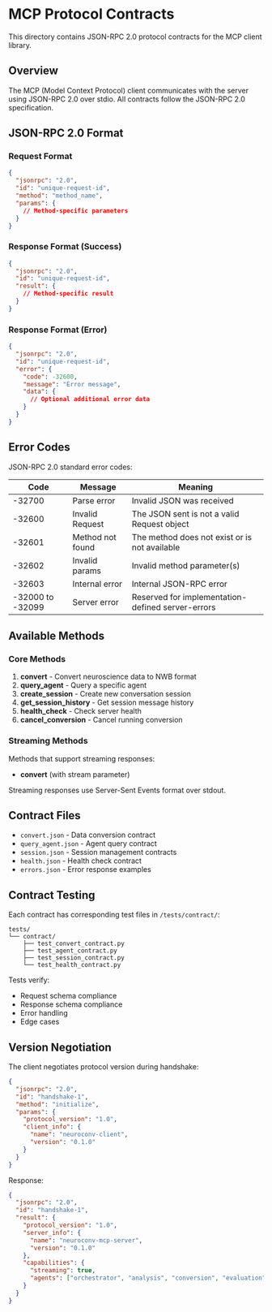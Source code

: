 # MCP Protocol Contracts

This directory contains JSON-RPC 2.0 protocol contracts for the MCP client library.

## Overview

The MCP (Model Context Protocol) client communicates with the server using JSON-RPC 2.0 over stdio. All contracts follow the JSON-RPC 2.0 specification.

## JSON-RPC 2.0 Format

### Request Format

```json
{
  "jsonrpc": "2.0",
  "id": "unique-request-id",
  "method": "method_name",
  "params": {
    // Method-specific parameters
  }
}
```

### Response Format (Success)

```json
{
  "jsonrpc": "2.0",
  "id": "unique-request-id",
  "result": {
    // Method-specific result
  }
}
```

### Response Format (Error)

```json
{
  "jsonrpc": "2.0",
  "id": "unique-request-id",
  "error": {
    "code": -32600,
    "message": "Error message",
    "data": {
      // Optional additional error data
    }
  }
}
```

## Error Codes

JSON-RPC 2.0 standard error codes:

| Code | Message | Meaning |
|------|---------|---------|
| -32700 | Parse error | Invalid JSON was received |
| -32600 | Invalid Request | The JSON sent is not a valid Request object |
| -32601 | Method not found | The method does not exist or is not available |
| -32602 | Invalid params | Invalid method parameter(s) |
| -32603 | Internal error | Internal JSON-RPC error |
| -32000 to -32099 | Server error | Reserved for implementation-defined server-errors |

## Available Methods

### Core Methods

1. **convert** - Convert neuroscience data to NWB format
2. **query_agent** - Query a specific agent
3. **create_session** - Create new conversation session
4. **get_session_history** - Get session message history
5. **health_check** - Check server health
6. **cancel_conversion** - Cancel running conversion

### Streaming Methods

Methods that support streaming responses:

- **convert** (with stream parameter)

Streaming responses use Server-Sent Events format over stdout.

## Contract Files

- `convert.json` - Data conversion contract
- `query_agent.json` - Agent query contract
- `session.json` - Session management contracts
- `health.json` - Health check contract
- `errors.json` - Error response examples

## Contract Testing

Each contract has corresponding test files in `/tests/contract/`:

```
tests/
└── contract/
    ├── test_convert_contract.py
    ├── test_agent_contract.py
    ├── test_session_contract.py
    └── test_health_contract.py
```

Tests verify:
- Request schema compliance
- Response schema compliance
- Error handling
- Edge cases

## Version Negotiation

The client negotiates protocol version during handshake:

```json
{
  "jsonrpc": "2.0",
  "id": "handshake-1",
  "method": "initialize",
  "params": {
    "protocol_version": "1.0",
    "client_info": {
      "name": "neuroconv-client",
      "version": "0.1.0"
    }
  }
}
```

Response:

```json
{
  "jsonrpc": "2.0",
  "id": "handshake-1",
  "result": {
    "protocol_version": "1.0",
    "server_info": {
      "name": "neuroconv-mcp-server",
      "version": "0.1.0"
    },
    "capabilities": {
      "streaming": true,
      "agents": ["orchestrator", "analysis", "conversion", "evaluation"]
    }
  }
}
```
